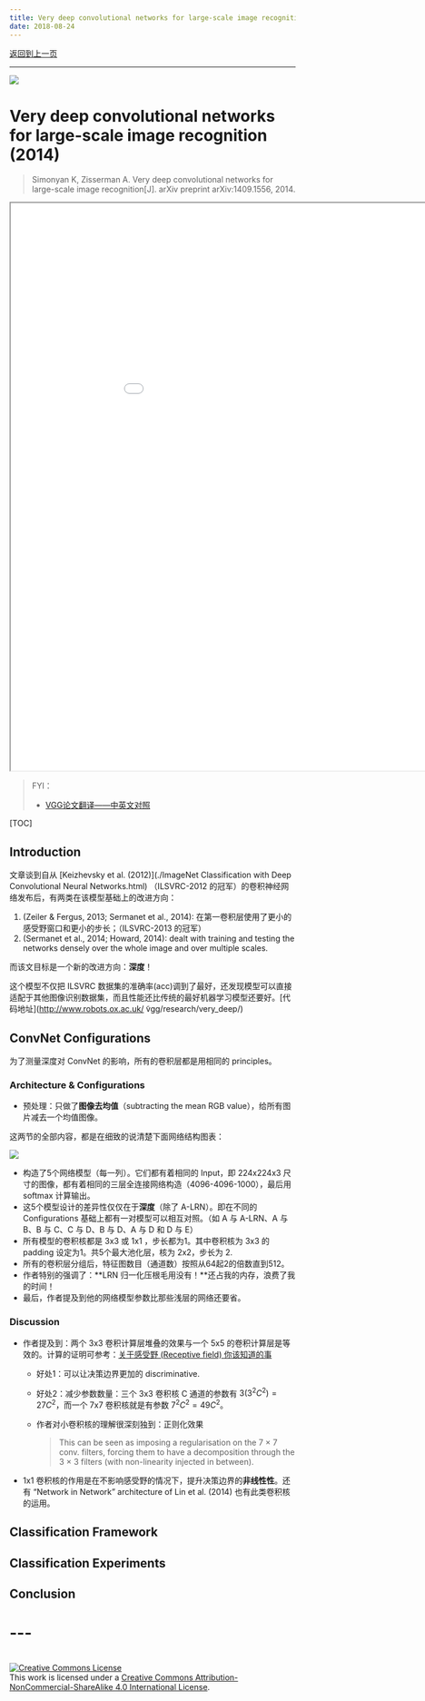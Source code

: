 ```yaml
---
title: Very deep convolutional networks for large-scale image recognition
date: 2018-08-24
---
```


[返回到上一页](./index.html)

---

![](https://i.loli.net/2018/08/24/5b7fffecd8d1d.png)

# Very deep convolutional networks for large-scale image recognition (2014)

> Simonyan K, Zisserman A. Very deep convolutional networks for large-scale image recognition[J]. arXiv preprint arXiv:1409.1556, 2014.



<iframe src="Very deep convolutional networks for large-scale image recognition、" style="width:1000px; height:1000px;" width="100%" height=100%>This browser does not support PDFs. Please download the PDF to view it: <a href="https://arxiv.org/pdf/1409.1556.pdf">Download PDF</a></iframe>



> FYI：
>
> - [VGG论文翻译——中英文对照](http://noahsnail.com/2017/08/17/2017-8-17-VGG论文翻译——中英文对照/)



[TOC]

## Introduction

文章谈到自从 [Keizhevsky et al. (2012)](./ImageNet Classification with Deep Convolutional Neural Networks.html) （ILSVRC-2012 的冠军）的卷积神经网络发布后，有两类在该模型基础上的改进方向：

1. (Zeiler & Fergus, 2013; Sermanet et al., 2014): 在第一卷积层使用了更小的感受野窗口和更小的步长；（ILSVRC-2013 的冠军）
2. (Sermanet et al., 2014; Howard, 2014):  dealt with training and testing the networks densely over the whole image and over multiple scales.

而该文目标是一个新的改进方向：**深度**！

这个模型不仅把 ILSVRC 数据集的准确率(acc)调到了最好，还发现模型可以直接适配于其他图像识别数据集，而且性能还比传统的最好机器学习模型还要好。[代码地址](http://www.robots.ox.ac.uk/ ̃vgg/research/very_deep/)



## ConvNet Configurations

为了测量深度对 ConvNet 的影响，所有的卷积层都是用相同的 principles。



### Architecture & Configurations

- 预处理：只做了**图像去均值**（subtracting the mean RGB value），给所有图片减去一个均值图像。

这两节的全部内容，都是在细致的说清楚下面网络结构图表：

![](https://i.loli.net/2018/08/25/5b81787a0e337.png)

- 构造了5个网络模型（每一列）。它们都有着相同的 Input，即 224x224x3 尺寸的图像，都有着相同的三层全连接网络构造（4096-4096-1000），最后用 softmax 计算输出。
- 这5个模型设计的差异性仅仅在于**深度**（除了 A-LRN）。即在不同的 Configurations 基础上都有一对模型可以相互对照。（如 A 与 A-LRN、A 与 B、B 与 C、C 与 D、B 与 D、A 与 D 和 D 与 E）
- 所有模型的卷积核都是 3x3 或 1x1 ，步长都为1。其中卷积核为 3x3 的 padding 设定为1。共5个最大池化层，核为 2x2，步长为 2.
- 所有的卷积层分组后，特征图数目（通道数）按照从64起2的倍数直到512。
- 作者特别的强调了：**LRN 归一化压根毛用没有！**还占我的内存，浪费了我的时间！
- 最后，作者提及到他的网络模型参数比那些浅层的网络还要省。



### Discussion

- 作者提及到：两个 3x3 卷积计算层堆叠的效果与一个 5x5 的卷积计算层是等效的。计算的证明可参考：[关于感受野 (Receptive field) 你该知道的事](../posts/receptive_field.html)

  - 好处1：可以让决策边界更加的 discriminative.

  - 好处2：减少参数数量：三个 3x3 卷积核 C 通道的参数有 $3(3^2C^2)=27C^2$，而一个 7x7 卷积核就是有参数 $7^2C^2=49C^2$。

  - 作者对小卷积核的理解很深刻独到：正则化效果

    > This can be seen as imposing a regularisation on the 7 × 7 conv. filters, forcing them to have a decomposition through the 3 × 3 filters (with non-linearity injected in between).

- 1x1 卷积核的作用是在不影响感受野的情况下，提升决策边界的**非线性性**。还有  “Network in Network” architecture of Lin et al. (2014) 也有此类卷积核的运用。



## Classification Framework



## Classification Experiments



## Conclusion

















# ---

<br>
<a rel="license" href="http://creativecommons.org/licenses/by-nc-sa/4.0/"><img alt="Creative Commons License" style="border-width:0" src="https://i.creativecommons.org/l/by-nc-sa/4.0/88x31.png" /></a><br />This work is licensed under a <a rel="license" href="http://creativecommons.org/licenses/by-nc-sa/4.0/">Creative Commons Attribution-NonCommercial-ShareAlike 4.0 International License</a>.
<br>

<script type="application/json" class="js-hypothesis-config">
  {
    "openSidebar": false,
    "showHighlights": true,
    "theme": classic,
    "enableExperimentalNewNoteButton": true
  }
</script>
<script async src="https://hypothes.is/embed.js"></script>